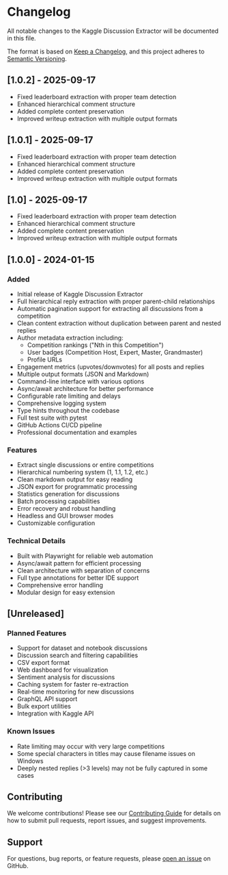 # Changelog

All notable changes to the Kaggle Discussion Extractor will be documented in this file.

The format is based on [Keep a Changelog](https://keepachangelog.com/en/1.0.0/),
and this project adheres to [Semantic Versioning](https://semver.org/spec/v2.0.0.html).

## [1.0.2] - 2025-09-17

- Fixed leaderboard extraction with proper team detection
- Enhanced hierarchical comment structure
- Added complete content preservation
- Improved writeup extraction with multiple output formats


## [1.0.1] - 2025-09-17

- Fixed leaderboard extraction with proper team detection
- Enhanced hierarchical comment structure
- Added complete content preservation
- Improved writeup extraction with multiple output formats


## [1.0] - 2025-09-17

- Fixed leaderboard extraction with proper team detection
- Enhanced hierarchical comment structure
- Added complete content preservation
- Improved writeup extraction with multiple output formats


## [1.0.0] - 2024-01-15

### Added
- Initial release of Kaggle Discussion Extractor
- Full hierarchical reply extraction with proper parent-child relationships
- Automatic pagination support for extracting all discussions from a competition
- Clean content extraction without duplication between parent and nested replies
- Author metadata extraction including:
  - Competition rankings ("Nth in this Competition")
  - User badges (Competition Host, Expert, Master, Grandmaster)
  - Profile URLs
- Engagement metrics (upvotes/downvotes) for all posts and replies
- Multiple output formats (JSON and Markdown)
- Command-line interface with various options
- Async/await architecture for better performance
- Configurable rate limiting and delays
- Comprehensive logging system
- Type hints throughout the codebase
- Full test suite with pytest
- GitHub Actions CI/CD pipeline
- Professional documentation and examples

### Features
- Extract single discussions or entire competitions
- Hierarchical numbering system (1, 1.1, 1.2, etc.)
- Clean markdown output for easy reading
- JSON export for programmatic processing
- Statistics generation for discussions
- Batch processing capabilities
- Error recovery and robust handling
- Headless and GUI browser modes
- Customizable configuration

### Technical Details
- Built with Playwright for reliable web automation
- Async/await pattern for efficient processing
- Clean architecture with separation of concerns
- Full type annotations for better IDE support
- Comprehensive error handling
- Modular design for easy extension

## [Unreleased]

### Planned Features
- Support for dataset and notebook discussions
- Discussion search and filtering capabilities
- CSV export format
- Web dashboard for visualization
- Sentiment analysis for discussions
- Caching system for faster re-extraction
- Real-time monitoring for new discussions
- GraphQL API support
- Bulk export utilities
- Integration with Kaggle API

### Known Issues
- Rate limiting may occur with very large competitions
- Some special characters in titles may cause filename issues on Windows
- Deeply nested replies (>3 levels) may not be fully captured in some cases

## Contributing

We welcome contributions! Please see our [Contributing Guide](CONTRIBUTING.md) for details on how to submit pull requests, report issues, and suggest improvements.

## Support

For questions, bug reports, or feature requests, please [open an issue](https://github.com/yourusername/kaggle-discussion-extractor/issues) on GitHub.